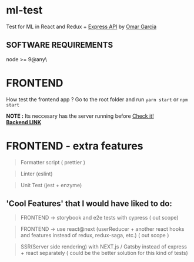 # ml-test

Test for ML in React and Redux + [Express API](https://github.com/ogarciarevett/ml-test-be) by [Omar Garcia](https://github.com/ogarciarevett)

## SOFTWARE REQUIREMENTS

node >= 9@any\

# FRONTEND

How test the frontend app ?
Go to the root folder and run `yarn start` or `npm start`

**NOTE :** Its neccesary has the server running before [Check it!](http:localhost:7000/health)\
[**Backend LINK**](https://github.com/ogarciarevett/ml-test-be)

# FRONTEND - extra features

> Formatter script ( prettier )

> Linter (eslint)

> Unit Test (jest + enzyme)

## 'Cool Features' that I would have liked to do:

> FRONTEND -> storybook and e2e tests with cypress ( out scope)

> FRONTEND -> use react@next (userReducer + another react hooks and features instead of redux, redux-saga, etc.) ( out scope )

> SSR(Server side rendering) with NEXT.js / Gatsby instead of express + react separately ( could be the better solution for this kind of tests)
